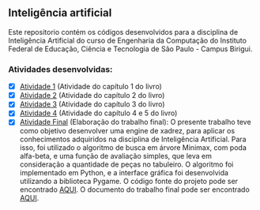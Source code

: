 ## Inteligência artificial

Este repositorio contém os códigos desenvolvidos para a disciplina de Inteligência Artificial do curso de Engenharia da
Computação do Instituto Federal de Educação, Ciência e Tecnologia de São Paulo - Campus Birigui.

### Atividades desenvolvidas:

- [x] [Atividade 1](1.ipynb) (Atividade do capítulo 1 do livro)
- [x] [Atividade 2](2.ipynb) (Atividade do capítulo 2 do livro)
- [x] [Atividade 3](3.ipynb) (Atividade do capítulo 3 do livro)
- [x] [Atividade 4](4.ipynb) (Atividade do capítulo 4 e 5 do livro)
- [x] [Atividade Final](final.ipynb) (Elaboração do trabalho final): O presente trabalho teve como objetivo desenvolver
  uma engine de xadrez, para aplicar os conhecimentos adquiridos na disciplina de Inteligência Artificial. Para isso,
  foi utilizado o algoritmo de busca em árvore Minimax, com poda alfa-beta, e uma função de avaliação simples, que leva
  em consideração a quantidade de peças no tabuleiro. O algoritmo foi implementado em Python, e a interface gráfica foi
  desenvolvida utilizando a biblioteca Pygame. O código fonte do projeto pode ser
  encontrado [AQUI](https://github.com/HigorGrigorio/ai-chess2). O documento do trabalho final pode ser encontrado
  [AQUI](./final.pdf).
